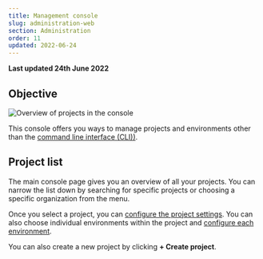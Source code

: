 ```yaml
---
title: Management console
slug: administration-web
section: Administration
order: 11
updated: 2022-06-24
---
```


**Last updated 24th June 2022**



## Objective  


![Overview of projects in the console](images/all-projects.png "0.5")

This console offers you ways to manage projects and environments other than the [command line interface (CLI))](../development-cli).

## Project list

The main console page gives you an overview of all your projects.
You can narrow the list down by searching for specific projects or choosing a specific organization from the menu.

Once you select a project, you can [configure the project settings](./configure-project).
You can also choose individual environments within the project and [configure each environment](./configure-environment).

You can also create a new project by clicking **+ Create project**.



